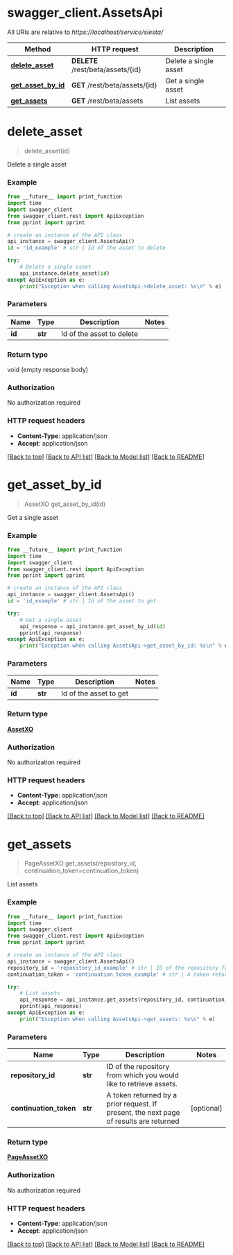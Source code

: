 # swagger_client.AssetsApi

All URIs are relative to *https://localhost/service/siesta/*

Method | HTTP request | Description
------------- | ------------- | -------------
[**delete_asset**](AssetsApi.md#delete_asset) | **DELETE** /rest/beta/assets/{id} | Delete a single asset
[**get_asset_by_id**](AssetsApi.md#get_asset_by_id) | **GET** /rest/beta/assets/{id} | Get a single asset
[**get_assets**](AssetsApi.md#get_assets) | **GET** /rest/beta/assets | List assets


# **delete_asset**
> delete_asset(id)

Delete a single asset



### Example 
```python
from __future__ import print_function
import time
import swagger_client
from swagger_client.rest import ApiException
from pprint import pprint

# create an instance of the API class
api_instance = swagger_client.AssetsApi()
id = 'id_example' # str | Id of the asset to delete

try: 
    # Delete a single asset
    api_instance.delete_asset(id)
except ApiException as e:
    print("Exception when calling AssetsApi->delete_asset: %s\n" % e)
```

### Parameters

Name | Type | Description  | Notes
------------- | ------------- | ------------- | -------------
 **id** | **str**| Id of the asset to delete | 

### Return type

void (empty response body)

### Authorization

No authorization required

### HTTP request headers

 - **Content-Type**: application/json
 - **Accept**: application/json

[[Back to top]](#) [[Back to API list]](../README.md#documentation-for-api-endpoints) [[Back to Model list]](../README.md#documentation-for-models) [[Back to README]](../README.md)

# **get_asset_by_id**
> AssetXO get_asset_by_id(id)

Get a single asset



### Example 
```python
from __future__ import print_function
import time
import swagger_client
from swagger_client.rest import ApiException
from pprint import pprint

# create an instance of the API class
api_instance = swagger_client.AssetsApi()
id = 'id_example' # str | Id of the asset to get

try: 
    # Get a single asset
    api_response = api_instance.get_asset_by_id(id)
    pprint(api_response)
except ApiException as e:
    print("Exception when calling AssetsApi->get_asset_by_id: %s\n" % e)
```

### Parameters

Name | Type | Description  | Notes
------------- | ------------- | ------------- | -------------
 **id** | **str**| Id of the asset to get | 

### Return type

[**AssetXO**](AssetXO.md)

### Authorization

No authorization required

### HTTP request headers

 - **Content-Type**: application/json
 - **Accept**: application/json

[[Back to top]](#) [[Back to API list]](../README.md#documentation-for-api-endpoints) [[Back to Model list]](../README.md#documentation-for-models) [[Back to README]](../README.md)

# **get_assets**
> PageAssetXO get_assets(repository_id, continuation_token=continuation_token)

List assets



### Example 
```python
from __future__ import print_function
import time
import swagger_client
from swagger_client.rest import ApiException
from pprint import pprint

# create an instance of the API class
api_instance = swagger_client.AssetsApi()
repository_id = 'repository_id_example' # str | ID of the repository from which you would like to retrieve assets.
continuation_token = 'continuation_token_example' # str | A token returned by a prior request. If present, the next page of results are returned (optional)

try: 
    # List assets
    api_response = api_instance.get_assets(repository_id, continuation_token=continuation_token)
    pprint(api_response)
except ApiException as e:
    print("Exception when calling AssetsApi->get_assets: %s\n" % e)
```

### Parameters

Name | Type | Description  | Notes
------------- | ------------- | ------------- | -------------
 **repository_id** | **str**| ID of the repository from which you would like to retrieve assets. | 
 **continuation_token** | **str**| A token returned by a prior request. If present, the next page of results are returned | [optional] 

### Return type

[**PageAssetXO**](PageAssetXO.md)

### Authorization

No authorization required

### HTTP request headers

 - **Content-Type**: application/json
 - **Accept**: application/json

[[Back to top]](#) [[Back to API list]](../README.md#documentation-for-api-endpoints) [[Back to Model list]](../README.md#documentation-for-models) [[Back to README]](../README.md)

